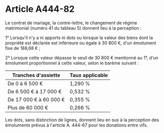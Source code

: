 # Article A444-82

Le contrat de mariage, la contre-lettre, le changement de régime matrimonial (numéro 41 du tableau 5) donnent lieu à la perception :

1° Lorsqu'il n'y a ni apports ni dots ou lorsque la valeur des biens dont la propriété est déclarée est inférieure ou égale à 30 800 €, d'un émolument fixe de 188,68 € ;

2° Lorsque cette valeur dépasse le seuil de 30 800 € mentionné au 1°, d'un émolument proportionnel à cette valeur, selon le barème suivant :

|  Tranches d'assiette |  Taux applicable |
| --- | --- |
|  De 0 à 6 500 € |  1,290 % |
|  De 6 500 € à 17 000 € |  0,532 % |
|  De 17 000 € à 60 000 € |  0,355 % |
|  Plus de 60 000 € |  0,266 % |

Les dots, sans distinction de lignes, donnent lieu en sus à la perception des émoluments prévus à l'article A. 444-67 pour les donations entre vifs.
